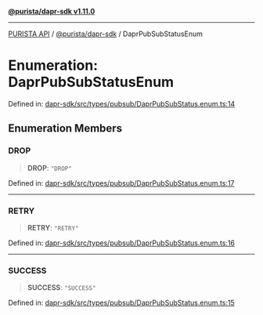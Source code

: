 [**@purista/dapr-sdk v1.11.0**](../README.md)

***

[PURISTA API](../../../packages.md) / [@purista/dapr-sdk](../README.md) / DaprPubSubStatusEnum

# Enumeration: DaprPubSubStatusEnum

Defined in: [dapr-sdk/src/types/pubsub/DaprPubSubStatus.enum.ts:14](https://github.com/puristajs/purista/blob/master/packages/dapr-sdk/src/types/pubsub/DaprPubSubStatus.enum.ts#L14)

## Enumeration Members

### DROP

> **DROP**: `"DROP"`

Defined in: [dapr-sdk/src/types/pubsub/DaprPubSubStatus.enum.ts:17](https://github.com/puristajs/purista/blob/master/packages/dapr-sdk/src/types/pubsub/DaprPubSubStatus.enum.ts#L17)

***

### RETRY

> **RETRY**: `"RETRY"`

Defined in: [dapr-sdk/src/types/pubsub/DaprPubSubStatus.enum.ts:16](https://github.com/puristajs/purista/blob/master/packages/dapr-sdk/src/types/pubsub/DaprPubSubStatus.enum.ts#L16)

***

### SUCCESS

> **SUCCESS**: `"SUCCESS"`

Defined in: [dapr-sdk/src/types/pubsub/DaprPubSubStatus.enum.ts:15](https://github.com/puristajs/purista/blob/master/packages/dapr-sdk/src/types/pubsub/DaprPubSubStatus.enum.ts#L15)
